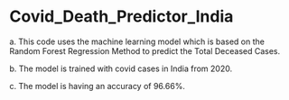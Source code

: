 # Covid_Death_Predictor_India

a. This code uses the machine learning model which is based on the Random Forest Regression Method to predict the Total Deceased Cases.

b. The model is trained with covid cases in India from 2020.

c. The model is having an accuracy of 96.66%.
